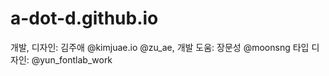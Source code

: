 # a-dot-d.github.io
개발, 디자인: 김주애 @kimjuae.io @zu_ae, 
개발 도움: 장문성 @moonsng
타입 디자인: @yun_fontlab_work

